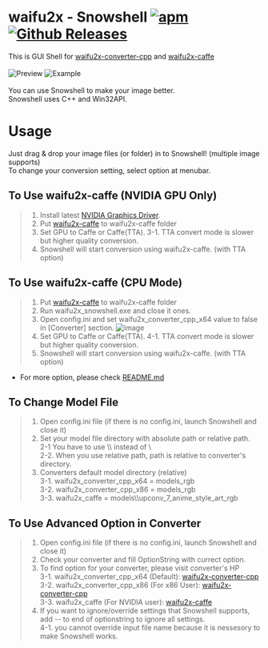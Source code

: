 # waifu2x - Snowshell [![apm](https://img.shields.io/apm/l/vim-mode.svg)]( [![apm](https://img.shields.io/apm/dm/vim-mode.svg)](https://github.com/YukihoAA/waifu2x_snowshell)) [![Github Releases](https://img.shields.io/github/downloads/YukihoAA/waifu2x_snowshell/total.svg)](https://github.com/YukihoAA/waifu2x_snowshell/releases)

This is GUI Shell for [waifu2x-converter-cpp](https://github.com/DeadSix27/waifu2x-converter-cpp) and [waifu2x-caffe](https://github.com/lltcggie/waifu2x-caffe) <br/> <br/>
![Preview](https://github.com/YukihoAA/waifu2x_snowshell/blob/master/Preview.PNG) ![Example](https://github.com/YukihoAA/waifu2x_snowshell/blob/master/Example.PNG) <br /> <br/>
You can use Snowshell to make your image better. <br/>
Snowshell uses C++ and Win32API. 

# Usage
Just drag & drop your image files (or folder) in to Snowshell! (multiple image supports) <br/>
To change your conversion setting, select option at menubar. <br/>

## To Use waifu2x-caffe (NVIDIA GPU Only)
> 1. Install latest [NVIDIA Graphics Driver](https://www.nvidia.co.kr/Download/index.aspx).
> 2. Put [waifu2x-caffe](https://github.com/lltcggie/waifu2x-caffe/releases) to waifu2x-caffe folder
> 3. Set GPU to Caffe or Caffe(TTA).
> 3-1. TTA convert mode is slower but higher quality conversion.
> 4. Snowshell will start conversion using waifu2x-caffe. (with TTA option)

## To Use waifu2x-caffe (CPU Mode)
> 1. Put [waifu2x-caffe](https://github.com/lltcggie/waifu2x-caffe/releases) to waifu2x-caffe folder
> 2. Run waifu2x_snowshell.exe and close it ones.
> 3. Open config.ini and set waifu2x_converter_cpp_x64 value to false in [Converter] section.
![image](https://user-images.githubusercontent.com/20253131/53020935-61fc2300-349b-11e9-90ca-127af2bd272c.png)
> 4. Set GPU to Caffe or Caffe(TTA).
> 4-1. TTA convert mode is slower but higher quality conversion.
> 5. Snowshell will start conversion using waifu2x-caffe. (with TTA option)
- For more option, please check [README.md](https://github.com/YukihoAA/waifu2x_snowshell)

## To Change Model File
> 1. Open config.ini file (if there is no config.ini, launch Snowshell and close it) <br/>
> 2. Set your model file directory with absolute path or relative path. <br/>
> 2-1 You have to use \\\\ instead of \ <br/>
> 2-2. When you use relative path, path is relative to converter's directory. <br/>
> 3. Converters default model directory (relative) <br/>
> 3-1. waifu2x_converter_cpp_x64 = models_rgb <br/>
> 3-2. waifu2x_converter_cpp_x86 = models_rgb <br/>
> 3-3. waifu2x_caffe = models\\\\upconv_7_anime_style_art_rgb <br/>

## To Use Advanced Option in Converter
> 1. Open config.ini file (if there is no config.ini, launch Snowshell and close it) <br/>
> 2. Check your converter and fill OptionString with currect option. <br/>
> 3. To find option for your converter, please visit converter's HP <br/>
> 3-1. waifu2x_converter_cpp_x64 (Default): [waifu2x-converter-cpp](https://github.com/DeadSix27/waifu2x-converter-cpp) <br/>
> 3-2. waifu2x_converter_cpp_x86 (For x86 User): [waifu2x-converter-cpp](https://github.com/DeadSix27/waifu2x-converter-cpp) <br/>
> 3-3. waifu2x_caffe (For NVIDIA user): [waifu2x-caffe](https://github.com/lltcggie/waifu2x-caffe) <br/>
> 4. If you want to ignore/override settings that Snowshell supports, add -- to end of optionstring to ignore all settings.<br/>
> 4-1. you cannot override input file name because it is nessesory to make Snowshell works.
